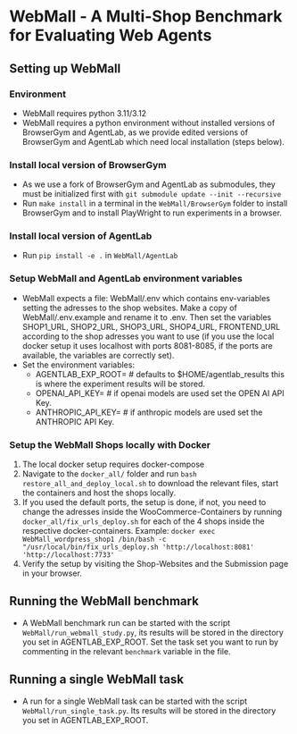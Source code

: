 # WebMall - A Multi-Shop Benchmark for Evaluating Web Agents

## Setting up WebMall

### Environment
- WebMall requires python 3.11/3.12
- WebMall requires a python environment without installed versions of BrowserGym and AgentLab, as we provide edited versions of BrowserGym and AgentLab which need local installation (steps below).

### Install local version of BrowserGym
- As we use a fork of BrowserGym and AgentLab as submodules, they must be initialized first with  ```git submodule update --init --recursive```
- Run ```make install``` in a terminal in the ```WebMall/BrowserGym``` folder to install BrowserGym and to install PlayWright to run experiments in a browser.

### Install local version of AgentLab
- Run ```pip install -e .``` in ```WebMall/AgentLab```

### Setup WebMall and AgentLab environment variables
- WebMall expects a file: WebMall/.env which contains env-variables setting the adresses to the shop websites. Make a copy of WebMall/.env.example and rename it to .env. Then set the variables SHOP1_URL, SHOP2_URL, SHOP3_URL, SHOP4_URL, FRONTEND_URL according to the shop adresses you want to use (if you use the local docker setup it uses localhost with ports 8081-8085, if the ports are available, the variables are correctly set).
- Set the environment variables:
  - AGENTLAB_EXP_ROOT=<root directory of experiment results>  # defaults to $HOME/agentlab_results this is where the experiment results will be stored.
  - OPENAI_API_KEY=<your openai api key> # if openai models are used set the OPEN AI API Key.
  - ANTHROPIC_API_KEY=<your anthropic api key> # if anthropic models are used set the ANTHROPIC API Key.

### Setup the WebMall Shops locally with Docker
1. The local docker setup requires docker-compose
2. Navigate to the ```docker_all/``` folder and run ```bash restore_all_and_deploy_local.sh``` to download the relevant files, start the containers and host the shops locally.
3. If you used the default ports, the setup is done, if not, you need to change the adresses inside the WooCommerce-Containers by running ```docker_all/fix_urls_deploy.sh``` for each of the 4 shops inside the respective docker-containers. 
Example: ```docker exec WebMall_wordpress_shop1 /bin/bash -c "/usr/local/bin/fix_urls_deploy.sh 'http://localhost:8081' 'http://localhost:7733'```
4. Verify the setup by visiting the Shop-Websites and the Submission page in your browser. 

## Running the WebMall benchmark
- A WebMall benchmark run can be started with the script ```WebMall/run_webmall_study.py```,
its results will be stored in the directory you set in AGENTLAB_EXP_ROOT. Set the task set you want to run by commenting in the relevant ```benchmark``` variable in the file.

## Running a single WebMall task
- A run for a single WebMall task can be started with the script ```WebMall/run_single_task.py```. Its results will be stored in the directory you set in AGENTLAB_EXP_ROOT.